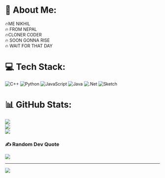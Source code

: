 # 💫 About Me:
🔥ME NIKHIL<br>🔥 FROM NEPAL<br>🔥CLONER CODER<br>🔥 SOON GONNA RISE<br>🔥 WAIT FOR THAT DAY


# 💻 Tech Stack:
![C++](https://img.shields.io/badge/c++-%2300599C.svg?style=for-the-badge&logo=c%2B%2B&logoColor=white) ![Python](https://img.shields.io/badge/python-3670A0?style=for-the-badge&logo=python&logoColor=ffdd54) ![JavaScript](https://img.shields.io/badge/javascript-%23323330.svg?style=for-the-badge&logo=javascript&logoColor=%23F7DF1E) ![Java](https://img.shields.io/badge/java-%23ED8B00.svg?style=for-the-badge&logo=java&logoColor=white) ![.Net](https://img.shields.io/badge/.NET-5C2D91?style=for-the-badge&logo=.net&logoColor=white) ![Sketch](https://img.shields.io/badge/Sketch-FFB387?style=for-the-badge&logo=sketch&logoColor=black)
# 📊 GitHub Stats:
![](https://github-readme-stats.vercel.app/api?username=NIKHILBABE&theme=graywhite&hide_border=false&include_all_commits=false&count_private=false)<br/>
![](https://github-readme-streak-stats.herokuapp.com/?user=NIKHILBABE&theme=graywhite&hide_border=false)<br/>
![](https://github-readme-stats.vercel.app/api/top-langs/?username=NIKHILBABE&theme=graywhite&hide_border=false&include_all_commits=false&count_private=false&layout=compact)

### ✍️ Random Dev Quote
![](https://quotes-github-readme.vercel.app/api?type=horizontal&theme=radical)

---
[![](https://visitcount.itsvg.in/api?id=NIKHILBABE&icon=0&color=0)](https://visitcount.itsvg.in)

<!-- Proudly created with GPRM ( https://gprm.itsvg.in ) -->
